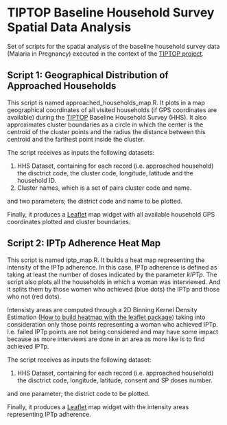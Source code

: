 # TIPTOP Baseline Household Survey Spatial Data Analysis
Set of scripts for the spatial analysis of the baseline household survey data (Malaria in Pregnancy) executed in the context of the [TIPTOP project](https://www.tiptopmalaria.org/).

## Script 1: Geographical Distribution of Approached Households
This script is named approached_households_map.R. It plots in a map geographical coordinates of all visited households (if GPS coordinates are available) during the [TIPTOP](https://www.tiptopmalaria.org/) Baseline Household Survey (HHS). It also approximates cluster boundaries as a circle in which the center is the centroid of the cluster points and the radius the distance between this centroid and the farthest point inside the cluster.

The script receives as inputs the following datasets:

1. HHS Dataset, containing for each record (i.e. approached household) the disctrict code, the cluster code, longitude, latitude and the household ID.
2. Cluster names, which is a set of pairs cluster code and name.

and two parameters; the district code and name to be plotted.

Finally, it produces a [Leaflet](https://leafletjs.com/) map widget with all available household GPS coordinates plotted and cluster boundaries.

## Script 2: IPTp Adherence Heat Map
This script is named iptp_map.R. It builds a heat map representing the intensity of the IPTp  adherence. In this case, IPTp adherence is defined as taking at least the number of doses indicated by the parameter *kIPTp*. The script also plots all the households in which a woman was interviewed. And it splits them by those women who achieved (blue dots) the IPTp and those who not (red dots).

Intensisty areas are computed through a 2D Binning Kernel Density Estimation ([How to build heatmap with the leaflet package](https://gis.stackexchange.com/questions/168886/r-how-to-build-heatmap-with-the-leaflet-package)) taking into consideration only those points representing a woman who achieved IPTp. I.e. failed IPTp points are not being considered and may have some impact because as more interviews are done in an area as more like is to find achieved IPTp.

The script receives as inputs the following dataset:

1. HHS Dataset, containing for each record (i.e. approached household) the disctrict code, longitude, latitude, consent and SP doses number.

and one parameter; the district code to be plotted.

Finally, it produces a [Leaflet](https://leafletjs.com/) map widget with the intensity areas representing IPTp adherence.

